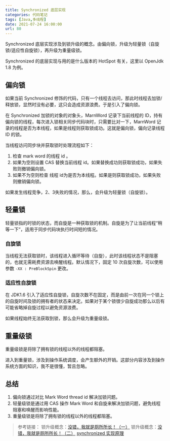 ```yaml
---
title: Synchronized 底层实现
categories: 代码笔记
tags: [Java,多线程]
date: 2021-07-24 16:00:00
url: 80
---
```

Synchronized 底层实现涉及到锁升级的概念。由偏向锁，升级为轻量锁（自旋锁/适应性自旋锁），再升级为重量级锁。

<!--more-->

Synchronized 的底层实现与用的是什么版本的 HotSpot 有关，这里以 OpenJdk 1.8 为例。

## 偏向锁

如果当前 Synchronized 修饰的代码，只有一个线程去访问，那此时线程去加锁/释放锁，显然时没有必要，这只会造成资源浪费。于是引入了偏向锁。

在 Synchronized 加锁的对象的对象头，MarnWord 记录下当前线程的 ID，持有偏向锁的线程，每次进入锁相关同步代码块时，只需要比对一下，MarnWord 记录的线程是否为本线程，如果是线程则获取锁成功。这就是偏向锁，偏向记录线程 ID 的锁。

当线程访问同步块并获取锁时处理流程如下：
1. 检查 mark word 的线程 id 。
2. 如果为空则设置 CAS 替换当前线程 id。如果替换成功则获取锁成功，如果失败则撤销偏向锁。
3. 如果不为空则检查 线程 id为是否为本线程。如果是则获取锁成功，如果失败则撤销偏向锁。

如果发生线程竞争，2、3失败的情况，那么，会升级为轻量锁（自旋锁）。

## 轻量锁

轻量锁指的时锁的状态，而自旋是一种获取锁的机制。自旋是为了让当前线程“稍等一下”，适用于同步代码块执行时间短的情况。

### 自旋锁

当线程无法获取锁时，该线程进入循环等待（自旋），此时该线程状态不是阻塞的，也就无需耗费资源去唤醒线程。默认情况下，固定 10 次自旋次数，可以使用参数 ``-XX : PreBlockSpin`` 更改。

### 适应性自旋锁

在 JDK1.6 引入了适应性自旋锁，自旋次数不在固定，而是由前一次在同一个锁上的自旋时间及锁的拥有者的状态来决定。如果对于某个锁很少自旋成功那么以后有可能省略掉自旋过程以避免资源浪费。

如果线程始终无法获取到锁，那么会升级为重量级锁。

## 重量级锁

重量级锁是将除了拥有锁的线程以外的线程都阻塞。

进入到重量锁，涉及到操作系统调度，会产生额外的开销。这部分内容涉及到操作系统方面的知识，我不是很懂，暂且忽略。

## 总结

1. 偏向锁通过对比 Mark Word thread id 解决加锁问题。
2. 轻量级锁是通过用 CAS 操作 Mark Word 和自旋来解决加锁问题，避免线程阻塞和唤醒而影响性能。
3. 重量级锁是将除了拥有锁的线程以外的线程都阻塞。

> 参考链接：
> 锁升级概念：[没错，我就是厕所所长！（一）](https://www.jianshu.com/p/b43b7bf5e052)
> 锁升级概念：[没错，我就是厕所所长！（二）](https://www.jianshu.com/p/16c8b3707436)
> [synchronized 实现原理](https://xiaomi-info.github.io/2020/03/24/synchronized/)